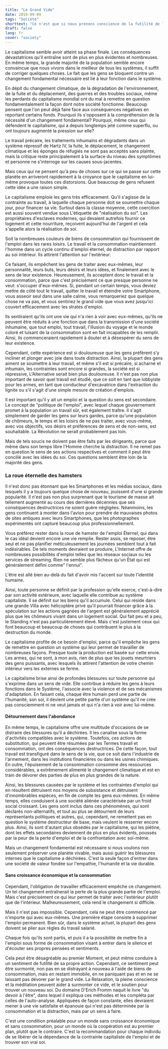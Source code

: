 ```yaml
---
title: "Le Grand Vide"
date: 2019-09-09
tags: "Société"
shorttext: "Ce n'est que si nous prenons conscience de la futilité de la 'roue de hamster' dans laquelle nous sommes piégés que nous trouverons le courage de sortir."
draft: false
lang: fr
cover: "society"
---
```


Le capitalisme semble avoir atteint sa phase finale. Les conséquences dévastatrices qu'il entraîne sont de plus en plus évidentes et nombreuses. En même temps, la grande majorité de la population semble encore convaincue que nous vivons dans le meilleur de tous les systèmes, il suffit de corriger quelques choses. Le fait que les gens se bloquent contre un changement fondamental nécessaire est lié à leur fonction dans le système.

En dépit du changement climatique, de la dégradation de l'environnement, de la fuite et du déplacement, des guerres et des troubles sociaux, même les perdants du capitalisme mondial ont du mal à remettre en question fondamentalement la façon dont notre société fonctionne. Beaucoup pensent que l'on peut déjà faire face aux conséquences négatives en reportant certains fonds. Pourquoi ils s'opposent à la compréhension de la nécessité d'un changement fondamental? Pourquoi, même ceux qui défendent le capitalisme, qui a depuis longtemps jeté comme superflu, ou ont toujours augmenté la pression sur elle?

Le travail précaire, les traitements inhumains et dégradants dans un système répressif de Hartz IV, la fuite, le déplacement, le changement climatique et les éponges de réfugiés ne sont pas acceptés sans plainte, mais la critique reste principalement à la surface du niveau des symptômes et personne ne s'interroge sur les causes sous-jacentes.

Mais ceux qui ne pensent qu'à peu de choses sur ce qui se passe sur cette planète en arriveront rapidement à la croyance que le capitalisme en lui-même provoque toutes ces distorsions. Que beaucoup de gens refusent cette idée a une raison simple.

Le capitalisme emploie les gens très efficacement. Qu'il s'agisse de la contrainte au travail, à laquelle chaque personne doit se soumettre chaque jour, pour financer sa vie. Surtout dans la classe moyenne, cette coercition est aussi souvent vendue sous L'étiquette de "réalisation du soi". Les propriétaires d'esclaves modernes, qui devaient autrefois fournir ce logement et cette nourriture, reçoivent aujourd'hui de l'argent et cela s'appelle alors la réalisation de soi. 

Soit la nombreuses couleurs de biens de consommation qui fournissent de l'emploi dans les rares loisirs. Le travail et la consommation maintiennent l'homme dans un cycle continu d'emploi éternel, de distraction par rapport au soi intérieur. Ils attirent l'attention sur l'extérieur.

Ce faisant, ils empêchent les gens de traiter avec eux-mêmes, leur personnalité, leurs buts, leurs désirs et leurs idées, et finalement avec le sens de leur existence. Heureusement, ils acceptent donc le travail et la consommation, parce que c'est précisément ce que presque personne ne veut: s'occuper d'eux-mêmes. Si, pendant un certain temps, vous deviez mettre de côté tout le travail, quitter le travail et éteindre votre Smartphone, vous asseoir seul dans une salle calme, vous remarqueriez que quelque chose ne va pas, et vous sentiriez le grand vide que vous avez jusqu'ici couvert efficacement avec les strates d'emploi.

Ils sentiraient qu'ils ont une vie qui n'a rien à voir avec eux-mêmes, qu'ils ne peuvent être réduits à une fonction que dans la transmission d'une société inhumaine, que tout emploi, tout travail, l'illusion du voyage et le monde coloré et luisant de la consommation sont en fait incapables de les remplir. Ainsi, ils commenceraient rapidement à douter et à désespérer du sens de leur existence.

Cependant, cette expérience est si douloureuse que les gens préfèrent s'y incliner et plonger avec joie dans toute distraction. Ainsi, la plupart des gens aiment se soumettre à leur travail, et même s'il est si précaire, si acharné et inhumain, les contraintes sont encore si grandes, la société est si répressive, L'Alternative serait bien plus douloureuse. Il n'est pas non plus important de savoir quel travail est étudié, que ce soit en tant que lobbyiste pour les armes, en tant que conducteur d'excavatrice dans l'extraction du lignite ou s'il s'agit d'une simple mesure de création d'emplois.

Il est important qu'il y ait un emploi et la question du sens est secondaire. Le concept de "politique de l'emploi", avec lequel chaque gouvernement promet à la population un travail sûr, est également traître. Il s'agit simplement de garder les gens sur leurs gardes, parce qu'une population de chômeurs, le temps et les loisirs de ne pas traiter, avec vous-même, avec vos objectifs, vos désirs et préférences de sens et de non-sens, est souhaitable. La Révolution ne serait probablement pas loin.

Mais de tels soucis ne doivent pas être faits par les dirigeants, parce que même dans son temps libre l'Homme cherche la distraction. Il ne remet pas en question le sens de ses actions respectives et comment il peut être concilié avec les idées du soi. Ces questions semblent être loin de la majorité des gens.

### La roue éternelle des hamsters

Il n'est donc pas étonnant que les Smartphones et les médias sociaux, dans lesquels il y a toujours quelque chose de nouveau, jouissent d'une si grande popularité. Il n'est pas non plus surprenant que le tourisme de masse ait tellement augmenté au cours des dernières décennies que ses conséquences destructrices ne soient guère négligées. Néanmoins, les gens continuent à monter dans l'avion pour prendre de mauvaises photos de sites antiques avec leurs Smartphones, que les photographes expérimentés ont capturé beaucoup plus professionnellement.

Vous préférez rester dans la roue de hamster de l'emploi Éternel, qui dans le cas idéal devient encore une vie remplie. Rester assis, se reposer, être seul et ne pas planifier méticuleusement les journées semblent tout à fait indésirables. De tels moments devraient se produire, L'Internet offre de nombreuses possibilités d'emploi telles que les réseaux sociaux ou les services de streaming. Rien ne semble plus fâcheux qu'un État qui est généralement défini comme" l'ennui".

L'être est allé bien au-delà du fait d'avoir mis l'accent sur toute l'identité humaine.

Ainsi, toute personne se définit par la profession qu'elle exerce, c'est-à-dire par son activité extérieure, avec laquelle elle contribue au système capitaliste. Il se définit sur les biens qu'il accumule. Celui qui réside dans une grande Villa avec hélicoptère privé qu'il pourrait financer grâce à la spéculation sur les actions gagnées de l'argent est généralement apprécié plus que les chômeurs vivant dans un logement social. Qui fait peu et a peu, le Standing n'est pas particulièrement élevé. Mais c'est justement ceux qui font beaucoup et beaucoup de choses qui contribuent le plus à la destruction du monde.

Le capitalisme profite de ce besoin d'emploi, parce qu'il empêche les gens de remettre en question un système qui leur permet de travailler de nombreuses façons. Presque toute la production est basée sur cette envie. Les armes, qui ne sont, à mon avis, rien de plus que les jouets meurtriers des gens puissants, avec lesquels ils attirent l'attention de votre chemin intérieur vers les externes se ferme.

Le capitalisme brise ainsi de profondes blessures sur toute personne qui s'exprime dans un sens de vide. Elle contribue à réduire les gens à leurs fonctions dans le Système, l'associe avec la violence et de ses mécanismes d'adaptation. En faisant cela, chaque être humain perd une partie de l'humanité, son soi, il devient une petite partie d'un système qu'il ne crée pas consciemment ni ne veut jamais et qui n'a rien à voir avec lui-même.

#### Détournement dans l'abondance

En même temps, le capitalisme offre une multitude d'occasions de se distraire des blessures qu'il a déchirées. Il les canalise sous la forme d'activités compatibles avec le système. Toutefois, ces actions de substitution, qui peuvent être résumées par les Termes travail et consommation, ont des conséquences destructrices. De cette façon, tout travail est transfiguré dans le sens de la vie, que ce soit dans l'industrie de l'armement, dans les institutions financières ou dans les usines chimiques. En outre, l'épuisement de la consommation consomme des ressources considérables, a extrêmement alimenté le changement climatique et est en train de dévorer des parties de plus en plus grandes de la nature.

Ainsi, les blessures causées par le système et les contraintes d'emploi qui en résultent détruisent nos moyens de subsistance et détruisent d'innombrables espèces, en fin de compte les gens eux-mêmes. En même temps, elles conduisent à une société aliénée caractérisée par un froid social croissant. Les gens sont inclus dans ces phénomènes, qui sont déclarés non-alternatifs, et tout au plus se détournent de leurs représentants politiques et autres, qui, cependant, ne remettent pas en question le système destructeur de base, mais veulent le resserrer encore plus. Ainsi, ils sont d'autant plus obsédés par le capitalisme, qui les piétine, dont les effets secondaires deviennent de plus en plus évidents, poussés par la peur de la perte d'emploi et de la confrontation avec soi-même.

Mais un changement fondamental est nécessaire si nous voulons non seulement préserver une planète vivable, mais aussi guérir les blessures internes que le capitalisme a déchirées. C'est la seule façon d'entrer dans une société de valeur fondée sur l'empathie, l'humanité et la vie durable.

#### Sans croissance économique et la consommation

Cependant, l'obligation de travailler efficacement empêche ce changement. Un tel changement entraînerait la perte de la plus grande partie de l'emploi. Mais c'est précisément ce qui leur permet de traiter avec l'extérieur plutôt que de l'intérieur. Malheureusement, cela rend le changement si difficile.

Mais il n'est pas impossible. Cependant, cela ne peut être commencé par n'importe qui avec eux-mêmes. Une première étape consiste à supprimer l'emploi permanent. Bien sûr, dans le système actuel, la plupart des gens doivent se plier aux règles du travail salarié.

Chaque fois qu'ils sont partis, et puis il a la possibilité de mettre fin à l'emploi sous forme de consommation visant à entrer dans le silence et d'écouter ses propres pensées et sentiments.

Cela peut être désagréable au premier Moment, et peut même conduire à un sentiment de futilité de sa propre action. Cependant, ce sentiment peut être surmonté, non pas en se distrayant à nouveau à l'aide de biens de consommation, mais en restant immobile, en ne paniquant pas et en ne se laissant pas dévorer par le grand vide. La Relaxation, la pleine conscience et la méditation peuvent aider à surmonter ce vide, et le soutien pour trouver un nouveau soi. Du domaine D'Erich Fromm naquit le livre "du devoir à l'être", dans lequel il expliqua ces méthodes et les compléta par celles de l'auto-analyse. Appliquées de façon constante, elles devraient mener à une vie satisfaite et épanouie qui n'est pas déterminée par la consommation et la distraction, mais par un sens à faire.

C'est une condition préalable pour un monde sans croissance économique et sans consommation, pour un monde où la coopération est au premier plan, plutôt que le contraire. C'est la recommandation pour chaque individu de se libérer de la dépendance de la contrainte capitaliste de l'emploi et de trouver son vrai soi.
